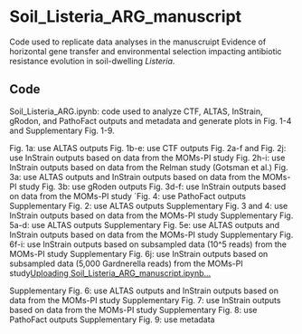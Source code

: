 # Soil_Listeria_ARG_manuscript
Code used to replicate data analyses in the manuscruipt Evidence of horizontal gene transfer and environmental selection impacting antibiotic resistance evolution in soil-dwelling _Listeria_.

## Code
Soil_Listeria_ARG.ipynb: code used to analyze CTF, ALTAS, InStrain, gRodon, and PathoFact outputs and metadata and generate plots in Fig. 1-4 and Supplementary Fig. 1-9.

Fig. 1a: use ALTAS outputs
Fig. 1b-e: use CTF outputs
Fig. 2a-f and Fig. 2j: use InStrain outputs based on data from the MOMs-PI study
Fig. 2h-i: use InStrain outputs based on data from the Relman study (Gotsman et al.)
Fig. 3a: use ALTAS outputs and InStrain outputs based on data from the MOMs-PI study
Fig. 3b: use gRoden outputs
Fig. 3d-f: use InStrain outputs based on data from the MOMs-PI study
`Fig. 4: use PathoFact outputs
Supplementary Fig. 2: use ALTAS outputs
Supplementary Fig. 3 and 4: use InStrain outputs based on data from the MOMs-PI study
Supplementary Fig. 5a-d: use ALTAS outputs
Supplementary Fig. 5e: use ALTAS outputs and InStrain outputs based on data from the MOMs-PI study
Supplementary Fig. 6f-i: use InStrain outputs based on subsampled data (10^5 reads) from the MOMs-PI study
Supplementary Fig. 6j: use InStrain outputs based on subsampled data (5,000 Gardnerella reads) from the MOMs-PI study[Uploading Soil_Listeria_ARG_manuscript.ipynb…]()

Supplementary Fig. 6: use ALTAS outputs and InStrain outputs based on data from the MOMs-PI study
Supplementary Fig. 7: use InStrain outputs based on data from the MOMs-PI study
Supplementary Fig. 8: use PathoFact outputs
Supplementary Fig. 9: use metadata
